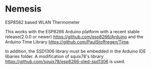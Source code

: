 # Nemesis

ESP8582 based WLAN Thermometer

This works with the ESP8266 Arduino platform with a recent stable release(2.0.0 or newer) 
https://github.com/esp8266/Arduino and the Arduino Time Library https://github.com/PaulStoffregen/Time.

In addition, the SSD1306 library must be embedded in the Arduino IDE libaries folder. A modification of squix78's library https://github.com/squix78/esp8266-oled-ssd1306 is used.
